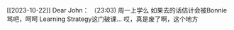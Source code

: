 [[2023-10-22]]
Dear John：
  （23:03)
    周一上学么
    如果去的话估计会被Bonnie骂吧，呵呵
    Learning Strategy这门破课... 哎，真是废了啊，这个地方